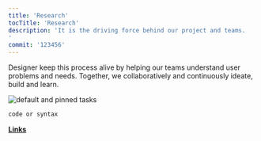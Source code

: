 ```yaml
---
title: 'Research'
tocTitle: 'Research'
description: 'It is the driving force behind our project and teams.
'
commit: '123456'
---
```


Designer keep this process alive by helping our teams understand user problems and needs.
Together, we collaboratively and continuously ideate, build and learn.

<!-- ## Sub Heading

✍️Coming soon: Please watch this space for more updates from our team. Thanks for the patience! -->

![default and pinned tasks](/placeholders/banner.png)

```javascript
code or syntax
```

<div class="aside">
<a href=""><b>Links</b></a>
</div>
